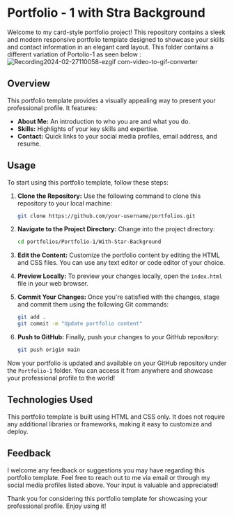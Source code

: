 # Portfolio - 1 with Stra Background
Welcome to my card-style portfolio project! This repository contains a sleek and modern responsive portfolio template designed to showcase your skills and contact information in an elegant card layout.
This folder contains a different variation of Portolio-1 as seen below : 
![Recording2024-02-27110058-ezgif com-video-to-gif-converter](https://github.com/Pikolosan/Portfolios/assets/122667309/d595e64f-5bb9-4d03-bf4a-48dc0a9b0947)


## Overview
This portfolio template provides a visually appealing way to present your professional profile. It features:

- **About Me:** An introduction to who you are and what you do.
- **Skills:** Highlights of your key skills and expertise.
- **Contact:** Quick links to your social media profiles, email address, and resume.

## Usage

To start using this portfolio template, follow these steps:

1. **Clone the Repository:** Use the following command to clone this repository to your local machine:
   ```bash
   git clone https://github.com/your-username/portfolios.git
   ```

2. **Navigate to the Project Directory:** Change into the project directory:
   ```bash
   cd portfolios/Portfolio-1/With-Star-Background
   ```

3. **Edit the Content:** Customize the portfolio content by editing the HTML and CSS files. You can use any text editor or code editor of your choice.

4. **Preview Locally:** To preview your changes locally, open the `index.html` file in your web browser.

5. **Commit Your Changes:** Once you're satisfied with the changes, stage and commit them using the following Git commands:
   ```bash
   git add .
   git commit -m "Update portfolio content"
   ```

6. **Push to GitHub:** Finally, push your changes to your GitHub repository:
   ```bash
   git push origin main
   ```

Now your portfolio is updated and available on your GitHub repository under the `Portfolio-1` folder. You can access it from anywhere and showcase your professional profile to the world!

## Technologies Used
This portfolio template is built using HTML and CSS only. It does not require any additional libraries or frameworks, making it easy to customize and deploy.

## Feedback
I welcome any feedback or suggestions you may have regarding this portfolio template. Feel free to reach out to me via email or through my social media profiles listed above. Your input is valuable and appreciated!

Thank you for considering this portfolio template for showcasing your professional profile. Enjoy using it!
